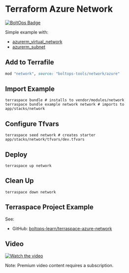 # Terraform Azure Network

[![BoltOps Badge](https://img.boltops.com/boltops/badges/boltops-badge.png)](https://www.boltops.com)

Simple example with:

* [azurerm_virtual_network](https://registry.terraform.io/providers/hashicorp/azurerm/latest/docs/resources/virtual_network)
* [azurerm_subnet](https://registry.terraform.io/providers/hashicorp/azurerm/latest/docs/resources/subnet)


## Add to Terrafile

```ruby
mod "network", source: "boltops-tools/network/azure"
```

## Import Example

    terraspace bundle # installs to vendor/modules/network
    terraspace bundle example network network # imports to app/stacks/network

## Configure Tfvars

    terraspace seed network # creates starter app/stacks/network/tfvars/dev.tfvars

## Deploy

    terraspace up network

## Clean Up

    terraspace down network

## Terraspace Project Example

See:

* GitHub: [boltops-learn/terraspace-azure-network](https://github.com/boltops-learn/terraspace-azure-network)

## Video

[![Watch the video](https://uploads-learn.boltops.com/7p5wdi7y363gpt4zi9t6dpiwbn1f)](https://learn.boltops.com/courses/terraspace-azure/lessons/terraspace-azure-network)

Note: Premium video content requires a subscription.
